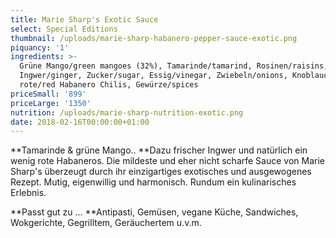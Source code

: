 ```yaml
---
title: Marie Sharp's Exotic Sauce
select: Special Editions
thumbnail: /uploads/marie-sharp-habanero-pepper-sauce-exotic.png
piquancy: '1'
ingredients: >-
  Grüne Mango/green mangoes (32%), Tamarinde/tamarind, Rosinen/raisins,
  Ingwer/ginger, Zucker/sugar, Essig/vinegar, Zwiebeln/onions, Knoblauch/garlic,
  rote/red Habanero Chilis, Gewürze/spices
priceSmall: '899'
priceLarge: '1350'
nutrition: /uploads/marie-sharp-nutrition-exotic.png
date: 2018-02-16T00:00:00+01:00
---
```

**Tamarinde & grüne Mango.. **Dazu frischer Ingwer und natürlich ein wenig rote Habaneros. Die mildeste und eher nicht scharfe Sauce von Marie Sharp's überzeugt durch ihr einzigartiges exotisches und ausgewogenes Rezept. Mutig, eigenwillig und harmonisch. Rundum ein kulinarisches Erlebnis.



**Passt gut zu ... **Antipasti, Gemüsen, vegane Küche, Sandwiches, Wokgerichte, Gegrilltem, Geräuchertem u.v.m.
